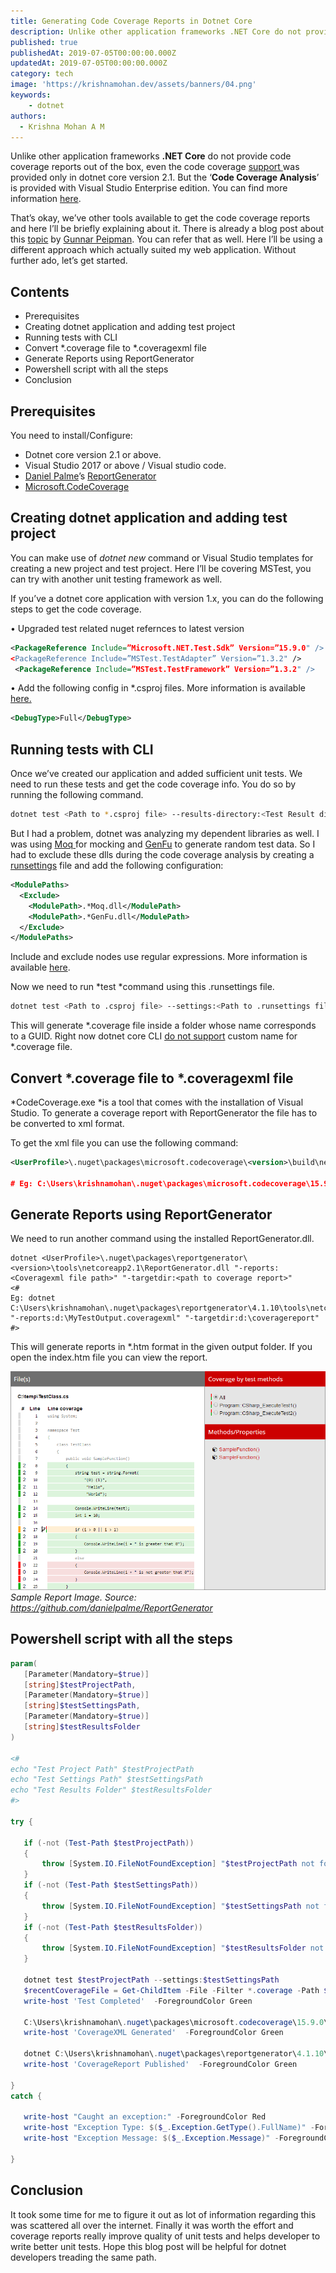 ```yaml
---
title: Generating Code Coverage Reports in Dotnet Core
description: Unlike other application frameworks .NET Core do not provide code coverage reports out of the box. Here I’ll be using a different approach which actually suited my web application. Without further ado, let’s get started.
published: true
publishedAt: 2019-07-05T00:00:00.000Z
updatedAt: 2019-07-05T00:00:00.000Z
category: tech
image: 'https://krishnamohan.dev/assets/banners/04.png'
keywords: 
    - dotnet
authors:
  - Krishna Mohan A M
---
```


Unlike other application frameworks **.NET Core** do not provide code coverage reports out of the box, even the code coverage [support ](https://github.com/microsoft/vstest/issues/981)was provided only in dotnet core version 2.1. But the ‘**Code Coverage Analysis**’ is provided with Visual Studio Enterprise edition. You can find more information [here](https://docs.microsoft.com/en-us/visualstudio/test/using-code-coverage-to-determine-how-much-code-is-being-tested?view=vs-2017).

That’s okay, we’ve other tools available to get the code coverage reports and here I’ll be briefly explaining about it. There is already a blog post about this [topic](https://gunnarpeipman.com/aspnet/code-coverage/) by [Gunnar Peipman](https://twitter.com/gpeipman). You can refer that as well. Here I’ll be using a different approach which actually suited my web application. Without further ado, let’s get started.

## Contents

* Prerequisites
* Creating dotnet application and adding test project
* Running tests with CLI
* Convert *.coverage file to *.coveragexml file
* Generate Reports using ReportGenerator
* Powershell script with all the steps
* Conclusion

## Prerequisites

You need to install/Configure:

* Dotnet core version 2.1 or above.
* Visual Studio 2017 or above / Visual studio code.
* [Daniel Palme](https://github.com/danielpalme)’s [ReportGenerator](https://danielpalme.github.io/ReportGenerator/usage.html)
* [Microsoft.CodeCoverage](https://www.nuget.org/packages/Microsoft.CodeCoverage/)

## Creating dotnet application and adding test project

You can make use of *dotnet new* command or Visual Studio templates for creating a new project and test project. Here I’ll be covering MSTest, you can try with another unit testing framework as well.

If you’ve a dotnet core application with version 1.x, you can do the following steps to get the code coverage.

• Upgraded test related nuget refernces to latest version

```xml
<PackageReference Include=”Microsoft.NET.Test.Sdk” Version=”15.9.0" />
<PackageReference Include=”MSTest.TestAdapter” Version=”1.3.2" />
 <PackageReference Include=”MSTest.TestFramework” Version=”1.3.2" />
 ```

• Add the following config in *.csproj files. More information is available [here.](https://github.com/Microsoft/vstest/issues/800)

```xml
<DebugType>Full</DebugType>
```

## Running tests with CLI

Once we’ve created our application and added sufficient unit tests. We need to run these tests and get the code coverage info. You do so by running the following command.

```bash
dotnet test <Path to *.csproj file> --results-directory:<Test Result directory> --collect:"Code Coverage"
```

But I had a problem, dotnet was analyzing my dependent libraries as well. I was using [Moq ](https://github.com/moq/moq)for mocking and [GenFu](https://github.com/MisterJames/GenFu) to generate random test data. So I had to exclude these dlls during the code coverage analysis by creating a [runsettings](https://docs.microsoft.com/en-us/visualstudio/test/configure-unit-tests-by-using-a-dot-runsettings-file?view=vs-2019) file and add the following configuration:

```xml
<ModulePaths>              
  <Exclude>                
    <ModulePath>.*Moq.dll</ModulePath>
    <ModulePath>.*GenFu.dll</ModulePath>                
  </Exclude>
</ModulePaths>
```

Include and exclude nodes use regular expressions. More information is available [here](https://docs.microsoft.com/en-us/visualstudio/test/customizing-code-coverage-analysis?view=vs-2019#regular-expressions).

Now we need to run *test *command using this .runsettings file.

```bash
dotnet test <Path to .csproj file> --settings:<Path to .runsettings file>
```

This will generate *.coverage file inside a folder whose name corresponds to a GUID. Right now dotnet core CLI [do not support](https://github.com/microsoft/vstest/issues/1957#issue-420578504) custom name for *.coverage file.

## Convert *.coverage file to *.coveragexml file

*CodeCoverage.exe *is a tool that comes with the installation of Visual Studio. To generate a coverage report with ReportGenerator the file has to be converted to xml format.

To get the xml file you can use the following command:

 ```xml
 <UserProfile>\.nuget\packages\microsoft.codecoverage\<version>\build\netstandard1.0\CodeCoverage\CodeCoverage.exe analyze  /output:<xml file name with Path>.coveragexml  <path to coverage file>

# Eg: C:\Users\krishnamohan\.nuget\packages\microsoft.codecoverage\15.9.0\build\netstandard1.0\CodeCoverage\CodeCoverage.exe analyze  /output:d:\MyTestOutput.coveragexml  d:\SomeName.coverage
 ```

## Generate Reports using ReportGenerator

We need to run another command using the installed ReportGenerator.dll.

```shell
dotnet <UserProfile>\.nuget\packages\reportgenerator\<version>\tools\netcoreapp2.1\ReportGenerator.dll "-reports:<Coveragexml file path>" "-targetdir:<path to coverage report>"
<#
Eg: dotnet C:\Users\krishnamohan\.nuget\packages\reportgenerator\4.1.10\tools\netcoreapp2.1\ReportGenerator.dll "-reports:d:\MyTestOutput.coveragexml" "-targetdir:d:\coveragereport"
#>
```

This will generate reports in *.htm format in the given output folder. If you open the index.htm file you can view the report.

![Sample Report Image](assets/images/03_01.png)*Sample Report Image. Source: https://github.com/danielpalme/ReportGenerator*

## Powershell script with all the steps

 ```powershell
 param(
    [Parameter(Mandatory=$true)]
    [string]$testProjectPath,
    [Parameter(Mandatory=$true)]
    [string]$testSettingsPath,
    [Parameter(Mandatory=$true)]
    [string]$testResultsFolder
)

<#
echo "Test Project Path" $testProjectPath
echo "Test Settings Path" $testSettingsPath
echo "Test Results Folder" $testResultsFolder
#>

try {

    if (-not (Test-Path $testProjectPath)) 
    {
        throw [System.IO.FileNotFoundException] "$testProjectPath not found."
    }
    if (-not (Test-Path $testSettingsPath)) 
    {
        throw [System.IO.FileNotFoundException] "$testSettingsPath not found."
    }
    if (-not (Test-Path $testResultsFolder)) 
    {
        throw [System.IO.FileNotFoundException] "$testResultsFolder not found."
    }

    dotnet test $testProjectPath --settings:$testSettingsPath 
    $recentCoverageFile = Get-ChildItem -File -Filter *.coverage -Path $testResultsFolder -Name -Recurse | Select-Object -First 1;
    write-host 'Test Completed'  -ForegroundColor Green

    C:\Users\krishnamohan\.nuget\packages\microsoft.codecoverage\15.9.0\build\netstandard1.0\CodeCoverage\CodeCoverage.exe analyze  /output:$testResultsFolder\MyTestOutput.coveragexml  $testResultsFolder'\'$recentCoverageFile
    write-host 'CoverageXML Generated'  -ForegroundColor Green

    dotnet C:\Users\krishnamohan\.nuget\packages\reportgenerator\4.1.10\tools\netcoreapp2.1\ReportGenerator.dll "-reports:$testResultsFolder\MyTestOutput.coveragexml" "-targetdir:$testResultsFolder\coveragereport"
    write-host 'CoverageReport Published'  -ForegroundColor Green

}
catch {

    write-host "Caught an exception:" -ForegroundColor Red
    write-host "Exception Type: $($_.Exception.GetType().FullName)" -ForegroundColor Red
    write-host "Exception Message: $($_.Exception.Message)" -ForegroundColor Red

}
 ```

## Conclusion

It took some time for me to figure it out as lot of information regarding this was scattered all over the internet. Finally it was worth the effort and coverage reports really improve quality of unit tests and helps developer to write better unit tests. Hope this blog post will be helpful for dotnet developers treading the same path.
